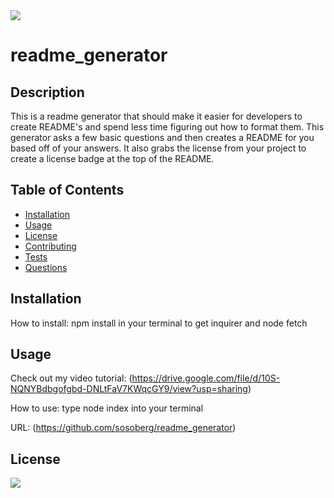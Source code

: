 
<img src='https://img.shields.io/github/license/sosoberg/readme_generator ?style=plastic'>

# readme_generator

## Description

This is a readme generator that should make it easier for developers to create README's and spend less time figuring out how to format them. This generator asks a few basic questions and then creates a README for you based off of your answers. It also grabs the license from your project to create a license badge at the top of the README. 

## Table of Contents

- [Installation](#installation)
- [Usage](#usage)
- [License](#license)
- [Contributing](#contributing)
- [Tests](#tests)
- [Questions](#questions)

## Installation

How to install: npm install in your terminal to get inquirer and node fetch

## Usage

Check out my video tutorial: 
(https://drive.google.com/file/d/10S-NQNYBdbgofgbd-DNLtFaV7KWqcGY9/view?usp=sharing)

How to use: type node index into your terminal

URL: (https://github.com/sosoberg/readme_generator)

## License

<img src='https://img.shields.io/github/license/sosoberg/readme_generator ?style=plastic'>





    